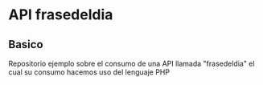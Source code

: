 # API frasedeldia
## Basico
Repositorio ejemplo sobre el consumo de una API llamada "frasedeldia" el cual su consumo hacemos uso del lenguaje PHP  
